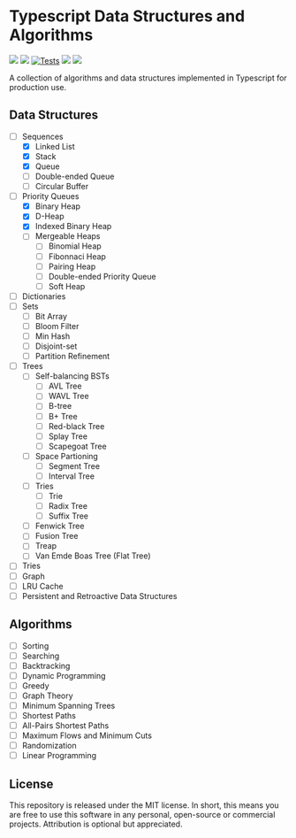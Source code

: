 # Typescript Data Structures and Algorithms

![](https://img.shields.io/github/v/release/jeffzh4ng/dsa-ts)
![](https://img.shields.io/npm/v/dsa-ts)
[![Tests](https://github.com/jeffzh4ng/dsa-ts/workflows/Tests/badge.svg)](https://github.com/jeffzh4ng/dsa-ts/actions?query=branch%3Amaster++)
![](https://img.shields.io/codecov/c/github/jeffzh4ng/dsa-ts)
![](https://img.shields.io/github/license/jeffzh4ng/dsa-ts)

A collection of algorithms and data structures implemented in Typescript for
production use.

## Data Structures
- [ ] Sequences
  - [x] Linked List
  - [x] Stack
  - [x] Queue
  - [ ] Double-ended Queue
  - [ ] Circular Buffer
- [ ] Priority Queues
  - [x] Binary Heap
  - [x] D-Heap
  - [x] Indexed Binary Heap
  - [ ] Mergeable Heaps
    - [ ] Binomial Heap
    - [ ] Fibonnaci Heap
    - [ ] Pairing Heap
    - [ ] Double-ended Priority Queue
    - [ ] Soft Heap
- [ ] Dictionaries
- [ ] Sets
  - [ ] Bit Array
  - [ ] Bloom Filter
  - [ ] Min Hash
  - [ ] Disjoint-set
  - [ ] Partition Refinement
- [ ] Trees
  - [ ] Self-balancing BSTs
    - [ ] AVL Tree
    - [ ] WAVL Tree
    - [ ] B-tree
    - [ ] B+ Tree
    - [ ] Red-black Tree
    - [ ] Splay Tree
    - [ ] Scapegoat Tree
  - [ ] Space Partioning
    - [ ] Segment Tree
    - [ ] Interval Tree
  - [ ] Tries
    - [ ] Trie
    - [ ] Radix Tree
    - [ ] Suffix Tree
  - [ ] Fenwick Tree
  - [ ] Fusion Tree
  - [ ] Treap
  - [ ] Van Emde Boas Tree (Flat Tree)
- [ ] Tries
- [ ] Graph
- [ ] LRU Cache
- [ ] Persistent and Retroactive Data Structures

## Algorithms
- [ ] Sorting
- [ ] Searching
- [ ] Backtracking
- [ ] Dynamic Programming
- [ ] Greedy
- [ ] Graph Theory
- [ ] Minimum Spanning Trees
- [ ] Shortest Paths
- [ ] All-Pairs Shortest Paths
- [ ] Maximum Flows and Minimum Cuts
- [ ] Randomization
- [ ] Linear Programming

## License

This repository is released under the MIT license. In short, this means you are free to use this software in any personal, open-source or commercial projects. Attribution is optional but appreciated.
